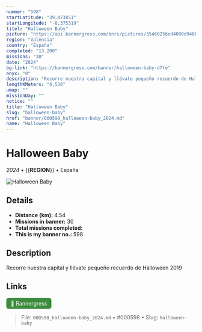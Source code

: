 ```yaml
---
nummer: "598"
startLatitude: "39,473851"
startLongitude: "-0,375319"
titel: "Halloween Baby"
picture: "https://api.bannergress.com/bnrs/pictures/35460256ed4090d948b3b8e8eccccef7"
region: "València"
country: "España"
completed: "13.200"
missions: "30"
date: "2024"
bg-link: "https://bannergress.com/banner/halloween-baby-d7fe"
onyx: "0"
description: "Recorre nuestra capital y llévate pequeño recuerdo de Halloween 2019"
lengthKMeters: "4,536"
umap: ""
missionDay: ""
notice: ""
title: "Halloween Baby"
slug: "halloween-baby"
href: "banner/000598_halloween-baby_2024.md"
name: "Halloween Baby"
---
```

# Halloween Baby

*2024* • {{__REGION__}} • España

![Halloween Baby](https://api.bannergress.com/bnrs/pictures/35460256ed4090d948b3b8e8eccccef7)



## Details
- **Distance (km):** 4.54
- **Missions in banner:** 30
- **Total missions completed:** 
- **This is my banner no.:** 598



## Description
Recorre nuestra capital y llévate pequeño recuerdo de Halloween 2019



## Links
<a href="https://bannergress.com/banner/halloween-baby-d7fe" target="_blank" style="display:inline-block;margin-right:8px;padding:6px 12px;background:#3c8b3c;color:#fff;text-decoration:none;border-radius:6px;">🔗 Bannergress</a>



> File: `000598_halloween-baby_2024.md` • #000598 • Slug: `halloween-baby`
